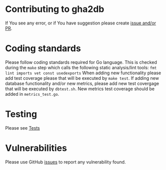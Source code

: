 # Contributing to gha2db
If You see any error, or if You have suggestion please create [issue and/or PR](https://github.com/cncf/gha2db).

# Coding standards
Please follow coding standards required for Go language.
This is checked during the `make` step which calls the following static analysis/lint tools: `fmt lint imports vet const usedexports`
When adding new functionality please add test coverage please that will be executed by `make test`.
If adding new database functionality and/or new metrics, please add new test covergage that will be executed by `dbtest.sh`.
New metrics test coverage should be added in `metrics_test.go`.

# Testing
Please see [Tests](https://github.com/cncf/gha2db/blob/master/TESTING.md)

# Vulnerabilities
Please use GitHub [issues](https://github.com/cncf/gha2db/issues) to report any vulnerability found.

